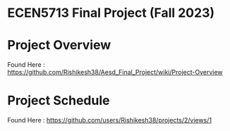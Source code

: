 # ECEN5713 Final Project (Fall 2023)

# Project Overview

Found Here : https://github.com/Rishikesh38/Aesd_Final_Project/wiki/Project-Overview

# Project Schedule

Found Here : https://github.com/users/Rishikesh38/projects/2/views/1



